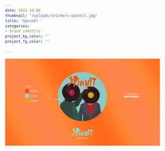 ```yaml
---
date: 2021-10-06
thumbnail: "/uploads/stickers-spinnit.jpg"
title: 'SpinnIt '
categories:
- brand identity
project_bg_color: ''
project_fg_color: ''

---
```

![](/uploads/identita-spinnit.jpg)